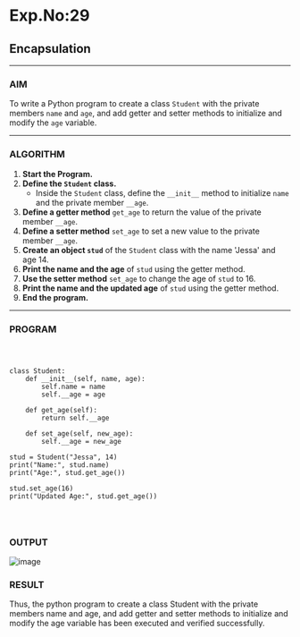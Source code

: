 # Exp.No:29  
## Encapsulation

---

### AIM  
To write a Python program to create a class `Student` with the private members `name` and `age`, and add getter and setter methods to initialize and modify the `age` variable.

---

### ALGORITHM

1. **Start the Program.**
2. **Define the `Student` class.**
   - Inside the `Student` class, define the `__init__` method to initialize `name` and the private member `__age`.
3. **Define a getter method** `get_age` to return the value of the private member `__age`.
4. **Define a setter method** `set_age` to set a new value to the private member `__age`.
5. **Create an object `stud`** of the `Student` class with the name 'Jessa' and age 14.
6. **Print the name and the age** of `stud` using the getter method.
7. **Use the setter method** `set_age` to change the age of `stud` to 16.
8. **Print the name and the updated age** of `stud` using the getter method.
9. **End the program.**

---

### PROGRAM

```



class Student:
    def __init__(self, name, age):
        self.name = name
        self.__age = age

    def get_age(self):
        return self.__age

    def set_age(self, new_age):
        self.__age = new_age

stud = Student("Jessa", 14)
print("Name:", stud.name)
print("Age:", stud.get_age())

stud.set_age(16)
print("Updated Age:", stud.get_age())




```

### OUTPUT

![image](https://github.com/user-attachments/assets/71fef849-691b-4956-a13a-24a9381d2b82)

### RESULT

Thus, the python program to create a class Student with the private members name and age, and add getter and setter methods to initialize and modify the age variable has been executed and verified successfully.
